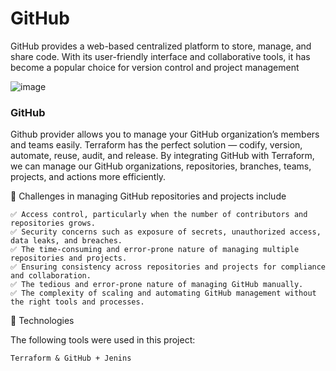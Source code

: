 # GitHub
GitHub provides a web-based centralized platform to store, manage, and share code. With its user-friendly interface and collaborative tools, it has become a popular choice for version control and project management

![image](https://miro.medium.com/v2/resize:fit:1100/format:webp/1*cWBkIri5rkF5Oglp-ibO9A.jpeg)



### GitHub
Github provider allows you to manage your GitHub organization’s members and teams easily. Terraform has the perfect solution — codify, version, automate, reuse, audit, and release. By integrating GitHub with Terraform, we can manage our GitHub organizations, repositories, branches, teams, projects, and actions more efficiently.

 
🎯 Challenges in managing GitHub repositories and projects include

```
✅ Access control, particularly when the number of contributors and repositories grows.
✅ Security concerns such as exposure of secrets, unauthorized access, data leaks, and breaches.
✅ The time-consuming and error-prone nature of managing multiple repositories and projects.
✅ Ensuring consistency across repositories and projects for compliance and collaboration.
✅ The tedious and error-prone nature of managing GitHub manually.
✅ The complexity of scaling and automating GitHub management without the right tools and processes.
```


🚀 Technologies

The following tools were used in this project:

    Terraform & GitHub + Jenins


